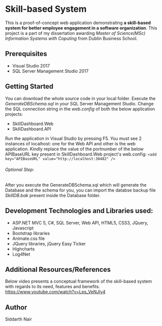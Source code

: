 # Skill-based System
This is a proof-of-concept web application demonstrating **a skill-based system for better employee engagement in a software organization**. This project is a part of my dissertation awarding *Master of Science(MSc) Information Systems with Coputing* from Dublin Business School.

## Prerequisites
* Visual Studio 2017
* SQL Server Management Studio 2017

## Getting Started
You can download the whole source code in your local folder. Execute the *GenerateDBSchema.sql* in your SQL Server Management Studio. Change the SQL connection string in the *web.config* of both the below application projects:
* SkillDashboard.Web
* SkillDashboard.API

Run the application in Visual Studio by pressing F5. You must see 2 instances of localhost: one for the Web API and other is the web application. Kindly replace the value of the portnumber of the below APIBaseURL key present in SkillDashboard.Web project's web.config:
`<add key="APIBaseURL" value="http://localhost:30482" />`


###### Optional Step:
After you execute the GenerateDBSchema.sql which will generate the Database and the schema for you, you can import the databse backup file *SkillDB.bak* present inside the Database folder. 

## Development Technologies and Libraries used:
* ASP.NET MVC 5, C#, SQL Server, Web API, HTML5, CSS3, JQuery, Javascript
* Bootstrap libraries
* Animate.css file
* JQuery libraries, jQuery Easy Ticker
* Highcharts
* Log4Net

## Additional Resources/References
Below video presents a conceptual framework of the skill-based system with regards to its need, features and benefits.<br>
https://www.youtube.com/watch?v=Lps_VeNJIy4

## Author
Siddarth Nair
